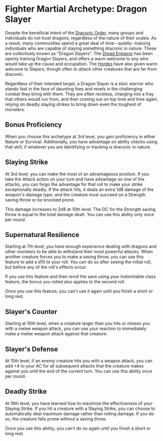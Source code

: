 # Fighter Martial Archetype: Dragon Slayer
Despite the beneficial intent of the [Draconic Order](/Organizations/DraconicOrder/DraconicOrder.md), many groups and individuals do not trust dragons, regardless of the nature of their scales. As a result, many communities spend a great deal of time--quietly--training individuals who are capable of slaying something draconic in nature. These are collectively known as "Dragon Slayers". The [Dread Emperor](/People/DreadEmperor.md) has been openly training Dragon Slayers, and offers a warm welcome to any who would take up the cause and occupation. The [Hordes](/Races/Hordes.md) have also given warm welcome to Slayers, though often to attack other creatures that are far from draconic.

Regardless of their intended target, a Dragon Slayer is a stoic warrior who stands fast in the face of daunting foes and revels in the challenging combat they bring with them. They are often reckless, charging into a fray that others would run from, and then coming out on top time and time again, relying on deadly slaying strikes to bring down even the toughest of monsters.

## Bonus Proficiency
When you choose this archetype at 3rd level, you gain proficiency in either Nature or Survival. Additionally, you have advantage on ability checks using that skill, if whatever you are identifying or tracking is draconic in nature.

## Slaying Strike
At 3rd level, you can make the most of an advantageous position. If you take the Attack action on your turn and have advantage on one of the attacks, you can forgo the advantage for that roll to make your strike exceptionally deadly. If the attack hits, it deals an extra 1d8 damage of the weapon's damage type, and the creature must succeed on a Strength saving throw or be knocked prone.

This damage increases to 2d8 at 10th level. The DC for the Strength saving throw is equal to the total damage dealt. You can use this ability only once per round.

## Supernatural Resilience
Starting at 7th level, you have enough experience dealing with dragons and other monsters to be able to withstand their most powerful attacks. When another creature forces you to make a saving throw, you can use this feature to add a d10 to your roll. You can do so after seeing the initial roll, but before any of the roll's effects occur.

If you use this feature and then reroll the save using your Indomitable class feature, the bonus you rolled also applies to the second roll.

Once you use this feature, you can't use it again until you finish a short or long rest.

## Slayer's Counter
Starting at 10th level, when a creature larger than you hits or misses you with a melee weapon attack, you can use your reaction to immediately make a melee weapon attack against that creature.

## Slayer's Defense
At 15th level, if an enemy creature hits you with a weapon attack, you can add +4 to your AC for all subsequent attacks that the creature makes against you until the end of the current turn. You can use this ability once per round.

## Deadly Strike
At 18th level, you have learned how to maximize the effectiveness of your Slaying Strike. If you hit a creature with a Slaying Strike, you can choose to automatically deal maximum damage rather than rolling damage. If you do so, the creature falls prone without a saving throw.

Once you use this ability, you can't do so again until you finish a short or long rest.